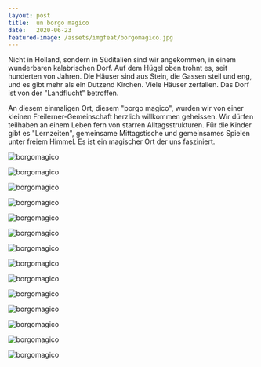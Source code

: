 ```yaml
---
layout: post
title:  un borgo magico
date:   2020-06-23
featured-image: /assets/imgfeat/borgomagico.jpg
---
```


Nicht in Holland, sondern in Süditalien sind wir angekommen, in einem wunderbaren kalabrischen Dorf.
Auf dem Hügel oben trohnt es, seit hunderten von Jahren.
Die Häuser sind aus Stein, die Gassen steil und eng, und es gibt mehr als ein Dutzend Kirchen.
Viele Häuser zerfallen. Das Dorf ist von der "Landflucht" betroffen.  

An diesem einmaligen Ort, diesem "borgo magico", wurden wir von einer kleinen Freilerner-Gemeinschaft herzlich willkommen geheissen.
Wir dürfen teilhaben an einem Leben fern von starren Alltagsstrukturen.
Für die Kinder gibt es "Lernzeiten", gemeinsame Mittagstische und gemeinsames Spielen unter freiem Himmel.
Es ist ein magischer Ort der uns fasziniert.


![borgomagico]({{site.baseurl}}/assets/img/31_BorgoMagico/vista_01.jpg)

![borgomagico]({{site.baseurl}}/assets/img/31_BorgoMagico/VicoSiena.jpg)

![borgomagico]({{site.baseurl}}/assets/img/31_BorgoMagico/vista_02.jpg)

![borgomagico]({{site.baseurl}}/assets/img/31_BorgoMagico/vista_03.jpg)

![borgomagico]({{site.baseurl}}/assets/img/31_BorgoMagico/Wasser.jpg)

![borgomagico]({{site.baseurl}}/assets/img/31_BorgoMagico/ruine.jpg)

![borgomagico]({{site.baseurl}}/assets/img/31_BorgoMagico/borgo.jpg)

![borgomagico]({{site.baseurl}}/assets/img/31_BorgoMagico/Piazetta.jpg)

![borgomagico]({{site.baseurl}}/assets/img/31_BorgoMagico/kueche.jpg)

![borgomagico]({{site.baseurl}}/assets/img/31_BorgoMagico/Schafe.jpg)

![borgomagico]({{site.baseurl}}/assets/img/31_BorgoMagico/dreier.jpg)

![borgomagico]({{site.baseurl}}/assets/img/31_BorgoMagico/gelati.jpg)

![borgomagico]({{site.baseurl}}/assets/img/31_BorgoMagico/Merz.jpg)

![borgomagico]({{site.baseurl}}/assets/img/31_BorgoMagico/fontana.jpg)




